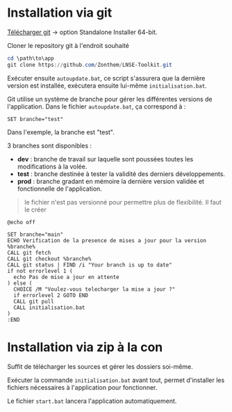 # Installation via git

[Télécharger git](https://git-scm.com/download/win) -> option Standalone Installer 64-bit.

Cloner le repository git à l'endroit souhaité

```powershell
cd \path\to\app
git clone https://github.com/Zonthem/LNSE-Toolkit.git
```

Exécuter ensuite `autoupdate.bat`, ce script s'assurera que la dernière version est installée, exécutera ensuite lui-même `initialisation.bat`.

Git utilise un système de branche pour gérer les différentes versions de l'application. Dans le fichier `autoupdate.bat`, ça correspond à :
```
SET branche="test"
```
Dans l'exemple, la branche est "test".

3 branches sont disponibles :
- **dev** : branche de travail sur laquelle sont poussées toutes les modifications à la volée.
- **test** : branche destinée à tester la validité des derniers développements.
- **prod** : branche gradant en mémoire la dernière version validée et fonctionnelle de l'application.

> le fichier n'est pas versionné pour permettre plus de flexibilité. Il faut le créer

```batch
@echo off

SET branche="main"
ECHO Verification de la presence de mises a jour pour la version %branche%
CALL git fetch 
CALL git checkout %branche%
CALL git status | FIND /i "Your branch is up to date"
if not errorlevel 1 (
  echo Pas de mise a jour en attente
) else (
  CHOICE /M "Voulez-vous telecharger la mise a jour ?"
  if errorlevel 2 GOTO END
  CALL git pull
  CALL initialisation.bat
)
:END
```



# Installation via zip à la con

Suffit de télécharger les sources et gérer les dossiers soi-même.

Exécuter la commande `initialisation.bat` avant tout, permet d'installer les fichiers nécessaires à l'application pour fonctionner.

Le fichier `start.bat` lancera l'application automatiquement.
